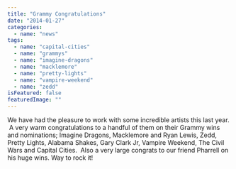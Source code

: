 ```yaml
---
title: "Grammy Congratulations"
date: "2014-01-27"
categories: 
  - name: "news"
tags: 
  - name: "capital-cities"
  - name: "grammys"
  - name: "imagine-dragons"
  - name: "macklemore"
  - name: "pretty-lights"
  - name: "vampire-weekend"
  - name: "zedd"
isFeatured: false
featuredImage: ""
---
```


We have had the pleasure to work with some incredible artists this last year.  A very warm congratulations to a handful of them on their Grammy wins and nominations; Imagine Dragons, Macklemore and Ryan Lewis, Zedd, Pretty Lights, Alabama Shakes, Gary Clark Jr, Vampire Weekend, The Civil Wars and Capital Cities.  Also a very large congrats to our friend Pharrell on his huge wins. Way to rock it!
